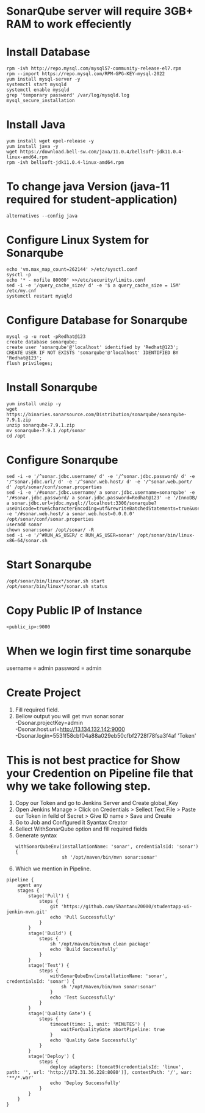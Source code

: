 # SonarQube server will require 3GB+ RAM to work effeciently 

# Install Database 
```
rpm -ivh http://repo.mysql.com/mysql57-community-release-el7.rpm
rpm --import https://repo.mysql.com/RPM-GPG-KEY-mysql-2022
yum install mysql-server -y
systemctl start mysqld
systemctl enable mysqld
grep 'temporary password' /var/log/mysqld.log
mysql_secure_installation 
```
# Install Java 
```
yum install wget epel-release -y
yum install java -y
wget https://download.bell-sw.com/java/11.0.4/bellsoft-jdk11.0.4-linux-amd64.rpm
rpm -ivh bellsoft-jdk11.0.4-linux-amd64.rpm 
```
# To change java Version (java-11 required for student-application)
```
alternatives --config java 
```

# Configure Linux System for Sonarqube
```
echo 'vm.max_map_count=262144' >/etc/sysctl.conf
sysctl -p
echo '* - nofile 80000' >>/etc/security/limits.conf
sed -i -e '/query_cache_size/ d' -e '$ a query_cache_size = 15M' /etc/my.cnf
systemctl restart mysqld 
```
# Configure Database for Sonarqube 
```
mysql -p -u root -pRedhat@123
create database sonarqube;
create user 'sonarqube'@'localhost' identified by 'Redhat@123';
CREATE USER IF NOT EXISTS 'sonarqube'@'localhost' IDENTIFIED BY 'Redhat@123';
flush privileges;
```
# Install Sonarqube 
```
yum install unzip -y
wget https://binaries.sonarsource.com/Distribution/sonarqube/sonarqube-7.9.1.zip
unzip sonarqube-7.9.1.zip
mv sonarqube-7.9.1 /opt/sonar
cd /opt 
```

# Configure Sonarqube 
```
sed -i -e '/^sonar.jdbc.username/ d' -e '/^sonar.jdbc.password/ d' -e '/^sonar.jdbc.url/ d' -e '/^sonar.web.host/ d' -e '/^sonar.web.port/ d' /opt/sonar/conf/sonar.properties
sed -i -e '/#sonar.jdbc.username/ a sonar.jdbc.username=sonarqube' -e '/#sonar.jdbc.password/ a sonar.jdbc.password=Redhat@123' -e '/InnoDB/ a sonar.jdbc.url=jdbc.mysql://localhost:3306/sonarqube?useUnicode=true&characterEncoding=utf&rewriteBatchedStatements=true&useConfigs=maxPerformance' -e '/#sonar.web.host/ a sonar.web.host=0.0.0.0' /opt/sonar/conf/sonar.properties
useradd sonar
chown sonar:sonar /opt/sonar/ -R
sed -i -e '/^#RUN_AS_USER/ c RUN_AS_USER=sonar' /opt/sonar/bin/linux-x86-64/sonar.sh 
```
# Start Sonarqube 
```
/opt/sonar/bin/linux*/sonar.sh start
/opt/sonar/bin/linux*/sonar.sh status
```
# Copy Public IP of Instance
```
<public_ip>:9000
```
# When we login first time sonarqube 

username = admin
password = admin

# Create Project
1. Fill required field.
2. Bellow output you will get 
mvn sonar:sonar \
  -Dsonar.projectKey=admin \
  -Dsonar.host.url=http://13.134.132.142:9000 \
  -Dsonar.login=5531f58cbf04a88a029eb50cfbf2728f78fsa3f4af 'Token'
# This is not best practice for Show your Credention on Pipeline file that why we take following step.
1. Copy our Token and go to Jenkins Server and Create global_Key
2. Open Jenkins Manage > Click on Credentials > Sellect Text File > Paste our Token in feild of Secret > Give ID name > Save and Create
3. Go to Job and Configured it Syantax Creator
4. Sellect WithSonarQube option and fill required fields
5. Generate syntax
   ```
   withSonarQubeEnv(installationName: 'sonar', credentialsId: 'sonar') {
                    sh '/opt/maven/bin/mvn sonar:sonar'
   ```
7. Which we mention in Pipeline.
```
pipeline {
    agent any
    stages {
        stage('Pull') {
            steps {
                git 'https://github.com/Shantanu20000/studentapp-ui-jenkin-mvn.git'
                echo 'Pull Successfully'
            }
        }
        stage('Build') {
            steps {
                sh '/opt/maven/bin/mvn clean package'
                echo 'Build Successfully'
            }
        }
        stage('Test') {
            steps {
                withSonarQubeEnv(installationName: 'sonar', credentialsId: 'sonar') {
                    sh '/opt/maven/bin/mvn sonar:sonar'
                }
                echo 'Test Successfully'
            }
        }
        stage('Quality Gate') {
            steps {
                timeout(time: 1, unit: 'MINUTES') {
                    waitForQualityGate abortPipeline: true
                }
                echo 'Quality Gate Successfully'
            }
        }
        stage('Deploy') {
            steps {
                deploy adapters: [tomcat9(credentialsId: 'linux', path: '', url: 'http://172.31.36.228:8080')], contextPath: '/', war: '**/*.war'
                echo 'Deploy Successfully'
            }
        }
    }
}
```

   
